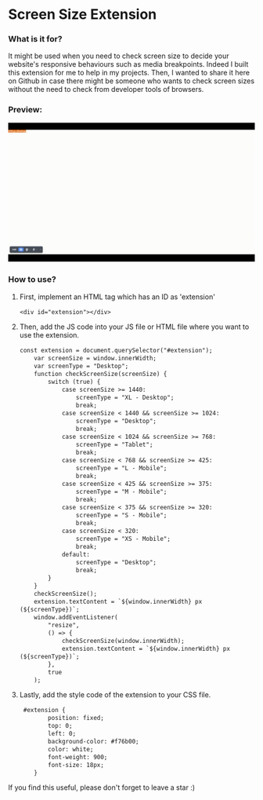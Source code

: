 # Screen Size Extension

### What is it for?

It might be used when you need to check screen size to decide your website's responsive behaviours such as media breakpoints. Indeed I built this extension for me to help in my projects. Then, I wanted to share it here on Github in case there might be someone who wants to check screen sizes without the need to check from developer tools of browsers.

### Preview:

![Preview](./Screen-Size-Extension.gif)

### How to use?

1. First, implement an HTML tag which has an ID as 'extension'

   ```
   <div id="extension"></div>
   ```

2. Then, add the JS code into your JS file or HTML file where you want to use the extension.

   ```
   const extension = document.querySelector("#extension");
       var screenSize = window.innerWidth;
       var screenType = "Desktop";
       function checkScreenSize(screenSize) {
           switch (true) {
               case screenSize >= 1440:
                   screenType = "XL - Desktop";
                   break;
               case screenSize < 1440 && screenSize >= 1024:
                   screenType = "Desktop";
                   break;
               case screenSize < 1024 && screenSize >= 768:
                   screenType = "Tablet";
                   break;
               case screenSize < 768 && screenSize >= 425:
                   screenType = "L - Mobile";
                   break;
               case screenSize < 425 && screenSize >= 375:
                   screenType = "M - Mobile";
                   break;
               case screenSize < 375 && screenSize >= 320:
                   screenType = "S - Mobile";
                   break;
               case screenSize < 320:
                   screenType = "XS - Mobile";
                   break;
               default:
                   screenType = "Desktop";
                   break;
           }
       }
       checkScreenSize();
       extension.textContent = `${window.innerWidth} px (${screenType})`;
       window.addEventListener(
           "resize",
           () => {
               checkScreenSize(window.innerWidth);
               extension.textContent = `${window.innerWidth} px (${screenType})`;
           },
           true
       );
   ```

3. Lastly, add the style code of the extension to your CSS file.

   ```
    #extension {
           position: fixed;
           top: 0;
           left: 0;
           background-color: #f76b00;
           color: white;
           font-weight: 900;
           font-size: 18px;
       }
   ```

If you find this useful, please don't forget to leave a star :)
